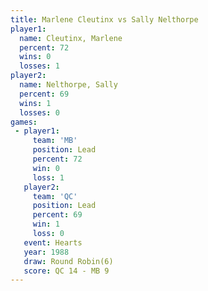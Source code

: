 ```yaml
---
title: Marlene Cleutinx vs Sally Nelthorpe
player1:                 
  name: Cleutinx, Marlene
  percent: 72            
  wins: 0                
  losses: 1              
player2:                 
  name: Nelthorpe, Sally 
  percent: 69            
  wins: 1                
  losses: 0              
games:
 - player1:        
     team: 'MB'    
     position: Lead
     percent: 72   
     win: 0        
     loss: 1       
   player2:        
     team: 'QC'    
     position: Lead
     percent: 69   
     win: 1        
     loss: 0       
   event: Hearts       
   year: 1988          
   draw: Round Robin(6)
   score: QC 14 - MB 9 
---
```


